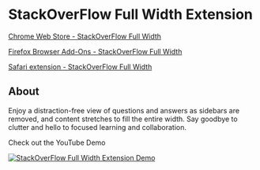 # StackOverFlow Full Width Extension

[Chrome Web Store - StackOverFlow Full Width](https://chrome.google.com/webstore/detail/stackoverflow-full-width/mmeheobdnoabakgjidkdfichkpmhdkka/related?hl=en&authuser=0)

[Firefox Browser Add-Ons - StackOverFlow Full Width](https://addons.mozilla.org/en-US/firefox/addon/stackoverflow-full-width/)

[Safari extension - StackOverFlow Full Width](https://apps.apple.com/app/apple-store/id6474455354?pt=122995270&ct=GitHub&mt=8)

## About
Enjoy a distraction-free view of questions and answers as sidebars are removed, and content stretches to fill the entire width. Say goodbye to clutter and hello to focused learning and collaboration. 

Check out the YouTube Demo

[![StackOverFlow Full Width Extension Demo](https://img.youtube.com/vi/IMEawphbVa8/0.jpg)](https://www.youtube.com/watch?v=IMEawphbVa8)
